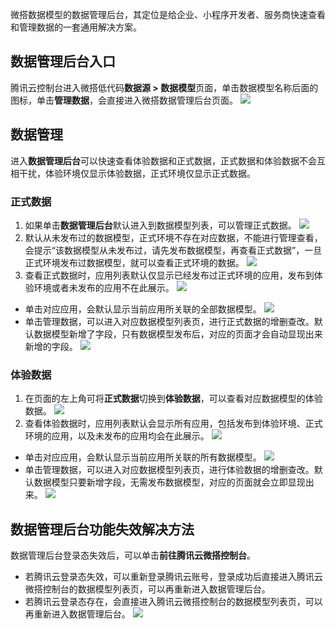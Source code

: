 微搭数据模型的数据管理后台，其定位是给企业、小程序开发者、服务商快速查看和管理数据的一套通用解决方案。

## 数据管理后台入口
腾讯云控制台进入微搭低代码**数据源 > 数据模型**页面，单击数据模型名称后面的图标，单击**管理数据**，会直接进入微搭数据管理后台页面。 
![](https://qcloudimg.tencent-cloud.cn/raw/4f3f11218b6385ba38490fce9aae462a.png)

## 数据管理
进入**数据管理后台**可以快速查看体验数据和正式数据，正式数据和体验数据不会互相干扰，体验环境仅显示体验数据，正式环境仅显示正式数据。

### 正式数据
1. 如果单击**数据管理后台**默认进入到数据模型列表，可以管理正式数据。
![](https://qcloudimg.tencent-cloud.cn/raw/8bfce7765139ebc414baa53aef199d91.png)
2. 默认从未发布过的数据模型，正式环境不存在对应数据，不能进行管理查看，会提示“该数据模型从未发布过，请先发布数据模型，再查看正式数据”，一旦正式环境发布过数据模型，就可以查看正式环境的数据。
![](https://qcloudimg.tencent-cloud.cn/raw/0aa4fae6f2a379ec9031430549d677f3.png)
3. 查看正式数据时，应用列表默认仅显示已经发布过正式环境的应用，发布到体验环境或者未发布的应用不在此展示。
![](https://qcloudimg.tencent-cloud.cn/raw/93c85d042aaa74eea2daae62175bd48f.png)
 - 单击对应应用，会默认显示当前应用所关联的全部数据模型。
![](https://qcloudimg.tencent-cloud.cn/raw/8e84be6d600389fe744ece176e30e312.png)
 - 单击管理数据，可以进入对应数据模型列表页，进行正式数据的增删查改。默认数据模型新增了字段，只有数据模型发布后，对应的页面才会自动显现出来新增的字段。
![](https://qcloudimg.tencent-cloud.cn/raw/e745f4c1c7bd8e25192c64159103f464.png)




### 体验数据
1. 在页面的左上角可将**正式数据**切换到**体验数据**，可以查看对应数据模型的体验数据。
![](https://qcloudimg.tencent-cloud.cn/raw/3524fa6347c38bbc25adb592e3e24a3e.png)
2. 查看体验数据时，应用列表默认会显示所有应用，包括发布到体验环境、正式环境的应用，以及未发布的应用均会在此展示。
![](https://qcloudimg.tencent-cloud.cn/raw/8cafe3c9761a879ba7f39c7f702ae960.png)
 - 单击对应应用，会默认显示当前应用所关联的所有数据模型。
![](https://qcloudimg.tencent-cloud.cn/raw/16e8cf2439eadfb4ac187ca8813a1a03.png)
 - 单击管理数据，可以进入对应数据模型列表页，进行体验数据的增删查改。默认数据模型只要新增字段，无需发布数据模型，对应的页面就会立即显现出来。
![](https://qcloudimg.tencent-cloud.cn/raw/214de86bc9f94322ec3d8543d80243cd.png)

##  数据管理后台功能失效解决方法
数据管理后台登录态失效后，可以单击**前往腾讯云微搭控制台**。
- 若腾讯云登录态失效，可以重新登录腾讯云账号，登录成功后直接进入腾讯云微搭控制台的数据模型列表页，可以再重新进入数据管理后台。
- 若腾讯云登录态存在，会直接进入腾讯云微搭控制台的数据模型列表页，可以再重新进入数据管理后台。
![](https://qcloudimg.tencent-cloud.cn/raw/a55ae691e01ffc66b0f9e8add3423427.png)
